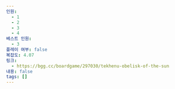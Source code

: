 ```yaml
---
인원:
  - 1
  - 2
  - 3
  - 4
베스트 인원:
  - 3
플레이 여부: false
복잡도: 4.07
링크:
  - https://bgg.cc/boardgame/297030/tekhenu-obelisk-of-the-sun
내용: false
tags: []
---
```

